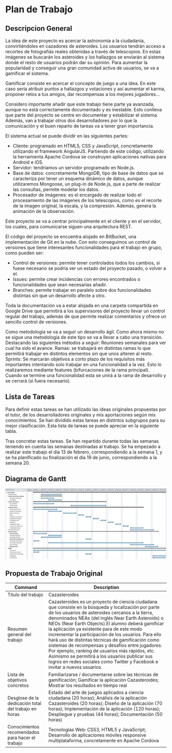 # Plan de Trabajo

## Descripcion General

La idea de este proyecto es acercar la astronomía a la ciudadanía, convirtiéndoles en cazadores de asteroides. Los usuarios tendrán acceso a recortes de fotografiás reales obtenidas a través de telescopios. En estas imágenes se buscarán los asteroides y los hallazgos se enviarán al sistema donde el resto de usuarios podrán dar su opinión. Para aumentar la popularidad y conseguir una gran comunidad activa de usuarios, se va a gamificar el sistema.

Gamificar consiste en acercar el concepto de juego a una idea. En este caso sería atribuir puntos a hallazgos y votaciones y así aumentar el karma, proponer retos a tus amigos, dar recompensas a los mejores jugadores…

Considero importante añadir que este trabajo tiene parte ya avanzada, aunque no está correctamente documentado y es inestable. Esto conlleva que parte del proyecto se centre en documentar y estabilizar el sistema. Además, van a trabajar otros dos desarrolladores por lo que la comunicación y el buen reparto de tareas va a tener gran importancia.

El sistema actual se puede dividir en las siguientes partes:

+ Cliente: programado en HTML5, CSS y JavaScript, concretamente utilizando el framework AngularJS. Partiendo de este código, utilizando la herramienta Apache Cordova se construyen aplicaciones nativas para Android e iOS. 
+ Servidor: tendríamos un servidor programado en Node.js.
+ Base de datos: concretamente MongoDB, tipo de base de datos que se caracteriza por tener un esquema dinámico de datos, aunque utilizaremos Mongoose, un plug-in de Node.js, que a parte de realizar las consultas, permite modelar los datos.
+ Procesador de imágenes: es el encargado de realizar todo el procesamiento de las imágenes de los telescopios, como es el recorte de la imagen original, la escala, y la compresión. Además, genera la animación de la observación.

Este proyecto se va a centrar principalmente en el cliente y en el servidor, los cuales, para comunicarse siguen una arquitectura REST.

El código del proyecto se encuentra alojado en BitBucket, una implementación de Git en la nube. Con esto conseguimos un control de versiones que tiene interesantes funcionalidades para el trabajo en grupo, como pueden ser:

+ Control de versiones: permite tener controlados todos los cambios, si fuese necesario se podría ver un estado del proyecto pasado, o volver a el.
+ Issues: permite crear incidencias con errores encontrados o funcionalidades que sean necesarias añadir.
+ Branches: permite trabajar en paralelo sobre dos funcionalidades distintas sin que un desarrollo afecte a otro.
 
Toda la documentación va a estar alojada en una carpeta compartida en Google Drive que permitirá a los supervisores del proyecto llevar un control regular del trabajo, además de que permite realizar comentarios y ofrece un sencillo control de versiones.


Como metodología se va a seguir un desarrollo ágil. Como ahora mismo no se sigue una metodología de este tipo se va a llevar a cabo una transición. Destacando las siguientes métodos a seguir:
Reuniones semanales para ver cual ha sido el avance.
Ramas: se trabajará en distintas ramas lo que permitirá trabajar en distintos elementos sin que unos alteren al resto.
Sprints: Se marcarán objetivos a corto plazo de los requisitos más importantes intentando solo trabajar en una funcionalidad a la vez. Esto lo realizaremos mediante features (bifurcaciones de la rama principal). Cuando se termine una funcionalidad esta se unirá a la rama de desarrollo y se cerrará (si fuera necesario).

## Lista de Tareas

Para definir estas tareas se han utilizado las ideas originales propuestas por el tutor, de los desarrolladores originales y mis aportaciones según mis conocimientos.
Se han dividido estas tareas  en distintos subgrupos para su mejor clasificación. Esta lista de tareas se puede apreciar en la siguiente tabla.

Tras concretar estas tareas. Se han repartido durante todas las semanas teniendo en cuenta las semanas destinadas al trabajo. Se ha empezado a realizar este trabajo el día 13 de febrero, correspondiendo a la semana 1, y se ha planificado su finalización el día 19 de junio, correspondiendo a la semana 20.

## Diagrama de Gantt

![Plan de Trabajo](planDeTrabajo.png?raw=true "Plan de Trabajo")

## Propuesta de Trabajo Original

| Command | Description |
| --- | --- |
| Título del trabajo | Cazasteroides |
| Resumen general del trabajo | Cazasteroides es un proyecto de ciencia ciudadana que consiste en la búsqueda y localización por parte de los usuarios de asteroides cercanos a la tierra, denominados NEAs (del inglés Near Earth Asteroids) o NEOs (Near Earth Objects).El alumno deberá gamificar la aplicación ya existente para de este modo incrementar la participación de los usuarios. Para ello hará uso de distintas técnicas de gamificación como sistemas de recompensas y desafíos entre jugadores. Por ejemplo, ranking de usuarios más rápidos, etc. Asimismo se permitirá a los usuarios publicar sus logros en redes sociales como Twitter y Facebook e invitar a nuevos usuarios.
| Lista de objetivos concretos | Familiarizarse / documentarse sobre las técnicas de gamificación; Gamificar la aplicación Cazasteroides; Mostrar los resultados en tiempo real |
| Desglose de la dedicación total del trabajo en horas | Estado del arte de juegos aplicados a ciencia ciudadana (20 horas); Análisis de la aplicación Cazasteroides (20 horas); Diseño de la aplicación (70 horas); Implementación de la aplicación (120 horas); Despliegue y pruebas (44 horas); Documentación (50 horas) |
| Conocimientos  recomendados para hacer el trabajo | Tecnologías Web: CSS3, HTML5 y JavaScript; Desarrollo de aplicaciones móviles responsive multiplataforma, concretamente en Apache Cordova |
